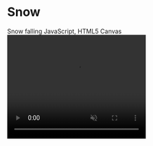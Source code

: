 # Snow
Snow falling JavaScript, HTML5 Canvas
<video width="320" height="240" autoplay muted>
  <source src="https://youtu.be/bE5zWDofNa4" type="video/mp4">
</video>
